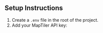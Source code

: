 ## Setup Instructions

1. Create a `.env` file in the root of the project.
2. Add your MapTiler API key:



